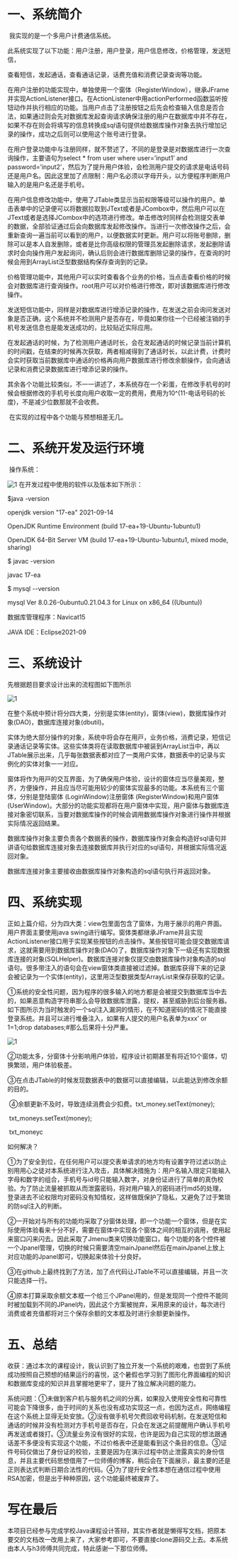 # 一、系统简介

​    我实现的是一个多用户计费通信系统。

​    此系统实现了以下功能：用户注册，用户登录，用户信息修改，价格管理，发送短信，

查看短信，发起通话，查看通话记录，话费充值和消费记录查询等功能。

​    在用户注册的功能实现中，单独使用一个窗体（RegisterWindow），继承JFrame并实现ActionListener接口。在ActionListener中用actionPerformed函数监听按钮动作并执行相应的功能。当用户点击了注册按钮之后先会检查输入信息是否合法，如果通过则会先对数据库发起查询请求确保注册的用户在数据库中并不存在，如果不存在则会将填写的信息转换成sql语句提供给数据库操作对象去执行增加记录的操作，成功之后则可以使用这个账号进行登录。

​    在用户登录功能中与注册同样，就不赘述了，不同的是登录是对数据库进行一次查询操作，主要语句为select * from user where user=’input1’ and password=’input2’，然后为了提升用户体验，会检测用户提交的请求是电话号码还是用户名。因此这里加了点限制：用户名必须以字母开头，以方便程序判断用户输入的是用户名还是手机号。

​    在用户信息修改功能中，使用了JTable类显示当前权限等级可以操作的用户。单击表单中的记录便可以将数据拉取到JText或者是JCombox中，然后用户可以在JText或者是选择JCombox中的选项进行修改。单击修改时同样会检测提交表单的数据，全部验证通过后会向数据库发起修改操作。当进行一次修改操作之后，会重新查询一遍当前可以看到的用户，以便数据实时更新。用户可以将账号删除，删除可以是本人自发删除，或者是比你高级权限的管理员发起删除请求，发起删除请求时会向操作用户发起询问，确认后则会进行数据库删除记录的操作，在查询的时候会用到ArrayList泛型数据结构保存查询到的记录。

​    价格管理功能中，其他用户可以实时查看各个业务的价格，当点击查看价格的时候会对数据库进行查询操作。root用户可以对价格进行修改，即对该数据库进行修改操作。

​    发送短信功能中，同样是对数据库进行增添记录的操作，在发送之前会询问发送对象是否正确，这个系统并不检测用户是否存在，毕竟如果你往一个已经被注销的手机号发送信息也是能发送成功的，比较贴近实际应用。

​    在发起通话的时候，为了检测用户通话时长，会在发起通话的时候记录当前计算机的时间戳，在结束的时候再次获取，两者相减得到了通话时长，以此计费，计费时会实时获取当前数据库中通话的价格再向用户数据库进行修改余额操作，会向通话记录和消费记录数据库进行增添记录的操作。

​    其余各个功能比较类似，不一一讲述了，本系统存在一个彩蛋，在修改手机号的时候会根据修改的手机号长度向用户收取一定的费用，费用为10^(11-电话号码的长度)，不是减少位数那就不会收费。

​    在实现的过程中各个功能与预想相差无几。

# 二、系统开发及运行环境

​    操作系统：

![1](./mdsrc/1.png)
 在开发过程中使用的软件以及版本如下所示：

$java -version

openjdk version "17-ea" 2021-09-14

OpenJDK Runtime Environment (build 17-ea+19-Ubuntu-1ubuntu1)

OpenJDK 64-Bit Server VM (build 17-ea+19-Ubuntu-1ubuntu1, mixed mode, sharing)

$ javac -version

javac 17-ea

$ mysql --version

mysql Ver 8.0.26-0ubuntu0.21.04.3 for Linux on x86_64 ((Ubuntu))

数据库管理程序：Navicat15

JAVA IDE：Eclipse2021-09

# 三、系统设计

先根据题目要求设计出来的流程图如下图所示

![1](./mdsrc/2.png)

 

在整个系统中预计将分四大类，分别是实体(entity)，窗体(view)，数据库操作对象(DAO)，数据库连接对象(dbutil)。

​    实体为绝⼤部分操作的对象，系统中将会存在⽤⼾，业务价格，消费记录，短信记录通话记录等实体。这些实体类将在读取数据库中被装到ArrayList当中，再以JTable展示出来，几乎每张数据表都对应了一类用户实体，数据表中的记录与实例化的实体对象一一对应。

窗体将作为⽤⼾的交互界⾯，为了确保用户体验，设计的窗体应当尽量美观，整齐，方便操作，并且应当尽可能用较少的窗体实现最多的功能。本系统有三个窗体，分别是登陆窗体 (LoginWindow)注册窗体 (RegisterWindow)和用户窗体 (UserWindow)。大部分的功能实现都将在用户窗体中实现，用户窗体与数据库连接对象密切联系，当要对数据库操作的时候会调用数据库操作对象进行操作并根据实际情况返回结果。

数据库操作对象主要负责各个数据表的操作，数据库操作对象会构造好sql语句并讲语句给数据库连接对象去连接数据库并执行对应的sql语句，并根据实际情况返回对象。

数据库连接对象主要接收由数据库操作对象构造的sql语句执行并返回对象。

# 四、系统实现 

正如上篇介绍，分为四大类：view包里面包含了窗体，为用于展示的用户界面。用户界面主要使用java swing进行编写。窗体类都继承JFrame并且实现ActionListener接口用于实现某些按钮的点击操作。某些按钮可能会提交数据库请求，这就需要用到数据库操作对象(DAO)了，数据库操作对象下一级还有实现数据库连接的对象(SQLHelper)。数据库连接对象仅提交由数据库操作对象构造的sql语句。很多带注入的语句会在view窗体类直接被过滤掉。数据库获得下来的记录会被记录为一个实体(entity)，这里用泛型数据类型ArrayList来保存获取的记录。

​    ①系统的安全性问题，因为程序的很多输入的地方都是会被提交到数据库当中去的，如果恶意构造字符串那么会导致数据库泄露，提权，甚至威胁到后台服务器。如下图所示为当时触发的一个sql注入漏洞的情形，在不知道密码的情况下能直接登录系统。并且可以进行堆叠注入，如果有人提交的用户名表单为xxx’ or 1=1;drop databases;#那么后果将十分严重。

 ![1](./mdsrc/3.png)



​    ②功能太多，分窗体十分影响用户体验，程序设计初期甚至有将近10个窗体，切换繁琐，用户体验极差。

​    ③在点击JTable的时候发现数据表中的数据可以直接编辑，以此能达到修改余额的目的。

​    ④余额更新不及时，导致连续消费会少扣费。txt_money.setText(money);

​      txt_moneys.setText(money);

​      txt_moneyc

如何解决？

①为了安全到位，在任何用户可以提交表单请求的地方均有设置字符过滤以防止别用用心之徒对本系统进行注入攻击，具体解决措施为：用户名输入限定只能输入字母和数字的组合，手机号与id号只能输入数字，对身份证进行了简单的真伪校验。为了防止流量被抓取从而泄露密码，将对用户输入的密码进行md5的处理，登录进去不论权限均对密码没有知情权，这样做既保护了隐私，又避免了过于繁琐的防sql注入的判断。

②一开始对与所有的功能均采取了分窗体处理，即一个功能一个窗体，但是在实际使用体验看来十分不好，需要在窗体中实现各个窗体之间的相互的调用，使用起来窗口闪来闪去。因此采取了Jmenu类来切换功能窗口，每个功能的各个控件被一个Jpanel管理，切换的时候只需要清空mainJpanel然后在mainJpanel上放上对应功能的Jpanel即可，切换起来体验十分良好。

③在github上最终找到了方法，加了点代码让JTable不可以直接编辑，并且一次只能选择一行。

④原本打算采取余额文本框一个给三个JPanel用的，但是发现同一个控件不能同时被加载到不同的JPanel内，因此这个方案被抛弃，采用原来的设计，每次进行消费或者充值都将对三个保存余额的文本框及时进行余额更新操作。

 

# 五、总结

收获：通过本次的课程设计，我认识到了独立开发一个系统的艰难，也尝到了系统成功按照自己预想的结果运行的喜悦，这个暑假也学习到了图形化界面编程的知识和数据库变成的知识并且掌握地更牢了，提升了独立解决问题的能力。

系统问题：①未做到客户机与服务机之间的分离，如果投入使用安全性和可靠性可能会下降很多，由于时间的关系也没有成功实现这一点，也因为这点，网络编程在这个系统上显得无处安放。②没有做手机号欠费回收号码机制，在发送短信和通话的时候并没有检测对方手机号是否存在，只会在发送之前提醒用户确认手机号再发送或者拨打。③流量业务没有很好的实现，也许是因为自己实现的想法跟通话差不多便没有实现这个功能，不过价格表中还是能看到这个条目的信息。③证件号码仅做出了身份证的校验，主要是因为在演示过程中防止泄露真实的身份信息，并且主要代码思想借用了一位师傅的博客，稍后会在下面展示，最主要的还是正则表达式判断日期合法性的代码。④为了提升安全性本想在通信过程中使用RSA加密，但是出于种种原因，这个功能最终被废弃了。

# 写在最后

本项目已经参与完成学校Java课程设计答辩，其实作者就是懒得写文档，把原本要交的文档改一改用上来了，大家参考即可，不要直接clone源码交上去。本系统由本人与h3师傅共同完成，特此感谢一下那位师傅。

